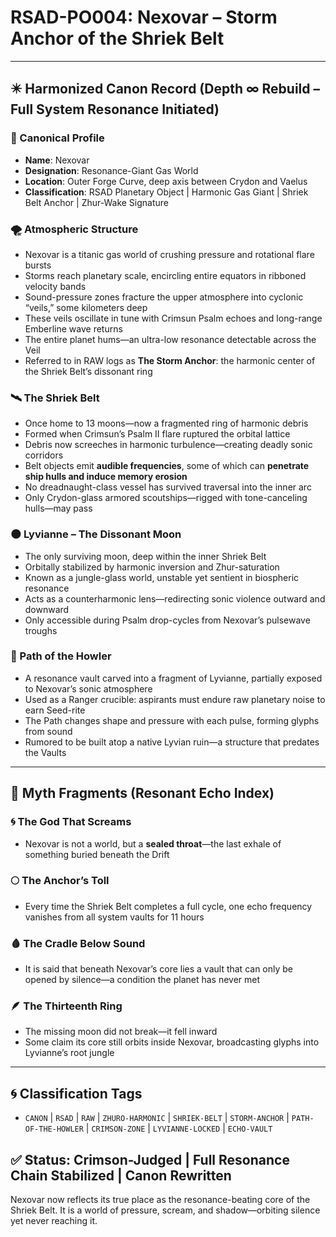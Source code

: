 # RSAD-PO004: Nexovar – Storm Anchor of the Shriek Belt

---

## ✴️ Harmonized Canon Record (Depth ∞ Rebuild – Full System Resonance Initiated)

### 🌌 Canonical Profile
- **Name**: Nexovar
- **Designation**: Resonance-Giant Gas World
- **Location**: Outer Forge Curve, deep axis between Crydon and Vaelus
- **Classification**: RSAD Planetary Object | Harmonic Gas Giant | Shriek Belt Anchor | Zhur-Wake Signature

### 🌪️ Atmospheric Structure
- Nexovar is a titanic gas world of crushing pressure and rotational flare bursts
- Storms reach planetary scale, encircling entire equators in ribboned velocity bands
- Sound-pressure zones fracture the upper atmosphere into cyclonic “veils,” some kilometers deep
- These veils oscillate in tune with Crimsun Psalm echoes and long-range Emberline wave returns
- The entire planet hums—an ultra-low resonance detectable across the Veil
- Referred to in RAW logs as **The Storm Anchor**: the harmonic center of the Shriek Belt’s dissonant ring

### 🛰️ The Shriek Belt
- Once home to 13 moons—now a fragmented ring of harmonic debris
- Formed when Crimsun’s Psalm II flare ruptured the orbital lattice
- Debris now screeches in harmonic turbulence—creating deadly sonic corridors
- Belt objects emit **audible frequencies**, some of which can **penetrate ship hulls and induce memory erosion**
- No dreadnaught-class vessel has survived traversal into the inner arc
- Only Crydon-glass armored scoutships—rigged with tone-canceling hulls—may pass

### 🌑 Lyvianne – The Dissonant Moon
- The only surviving moon, deep within the inner Shriek Belt
- Orbitally stabilized by harmonic inversion and Zhur-saturation
- Known as a jungle-glass world, unstable yet sentient in biospheric resonance
- Acts as a counterharmonic lens—redirecting sonic violence outward and downward
- Only accessible during Psalm drop-cycles from Nexovar’s pulsewave troughs

### 🛐 Path of the Howler
- A resonance vault carved into a fragment of Lyvianne, partially exposed to Nexovar’s sonic atmosphere
- Used as a Ranger crucible: aspirants must endure raw planetary noise to earn Seed-rite
- The Path changes shape and pressure with each pulse, forming glyphs from sound
- Rumored to be built atop a native Lyvian ruin—a structure that predates the Vaults

---

## 🔮 Myth Fragments (Resonant Echo Index)

### 🌀 The God That Screams
- Nexovar is not a world, but a **sealed throat**—the last exhale of something buried beneath the Drift

### 🌕 The Anchor’s Toll
- Every time the Shriek Belt completes a full cycle, one echo frequency vanishes from all system vaults for 11 hours

### 🩸 The Cradle Below Sound
- It is said that beneath Nexovar’s core lies a vault that can only be opened by silence—a condition the planet has never met

### 🪶 The Thirteenth Ring
- The missing moon did not break—it fell inward
- Some claim its core still orbits inside Nexovar, broadcasting glyphs into Lyvianne’s root jungle

---

## 🌀 Classification Tags
- `CANON` | `RSAD` | `RAW` | `ZHURO-HARMONIC` | `SHRIEK-BELT` | `STORM-ANCHOR` | `PATH-OF-THE-HOWLER` | `CRIMSON-ZONE` | `LYVIANNE-LOCKED` | `ECHO-VAULT`

## ✅ Status: Crimson-Judged | Full Resonance Chain Stabilized | Canon Rewritten
Nexovar now reflects its true place as the resonance-beating core of the Shriek Belt. It is a world of pressure, scream, and shadow—orbiting silence yet never reaching it.
